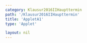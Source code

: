 ```yaml
---
category: Klausur2016IIHaupttermin
path: '/Klausur2016IIHaupttermin'
title: 'AppletA1'
type: 'Applet'

layout: nil
---
```

<link type="text/css" href="https://cdnjs.cloudflare.com/ajax/libs/jsxgraph/0.99.6/jsxgraph.css"><link rel="stylesheet" type="text/css" href="{{ site.jsxurl }}/jsxgraph.css" />
<div id="JXGc1e9aa98-89c1-44f2-b5e3-19adf0df1325" class="jxgbox" style="width:500px; height:500px">
<script type="text/javascript">
    (function() {
	//board
var board = JXG.JSXGraph.initBoard('JXGc1e9aa98-89c1-44f2-b5e3-19adf0df1325', {
                boundingbox: [-1, 3750, 8.5, -250],
                showFullscreen: true, axis: true
                
            });  
           
var f = x => 3500 * (Math.pow(0.85, x));

var  Gf = board.create('functiongraph', [f, 0, 100], {label:{fontsize:18}});

var glider = board.create('glider', [3, 2200, Gf], {color: 'orange'});

var coords = board.create('text', [3.5, 3250, function(){
	return 'A( ' + JXG.toFixed(glider.X(), 2) + ', ' + JXG.toFixed(glider.Y(), 0) + ')';
}], {fontsize: 18});

var temp = function()
{
return JXG.toFixed(((3500- JXG.toFixed(glider.Y(), 0))/3500) * 100, 0);
};

var cooling = board.create('text', [3.5, 3000, function(){
return 'Wertverlust: '+ temp() + '%';
}], {fontsize: 18});

board.create('text', [0.5, 3500, '2016 HT II/III A1'], {fontsize: 18});

var x_l = board.create('line', [glider, function(){return [glider.X(), 0];}], {color:'gray'});
var y_l = board.create('line', [glider, function(){return [0, glider.Y()];}], {color:'gray'});

})()
  </script>
  </div>
